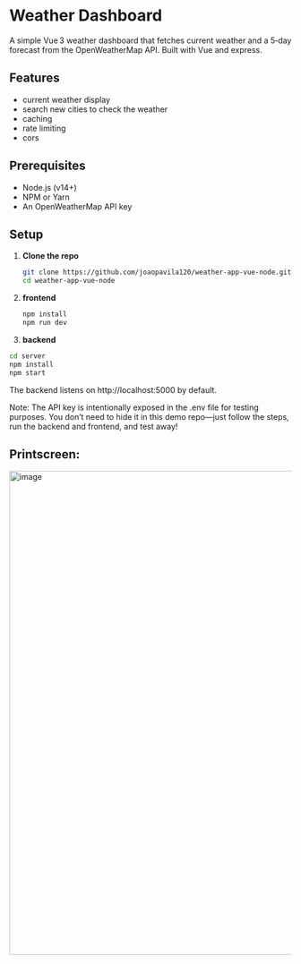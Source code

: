 # Weather Dashboard

A simple Vue 3 weather dashboard that fetches current weather and a 5‑day forecast from the OpenWeatherMap API. Built with Vue and express.

## Features

- current weather display
- search new cities to check the weather
- caching
- rate limiting
- cors
  
## Prerequisites
- Node.js (v14+)
- NPM or Yarn
- An OpenWeatherMap API key

## Setup

1. **Clone the repo**  
   ```bash
   git clone https://github.com/joaopavila120/weather-app-vue-node.git
   cd weather-app-vue-node
   ```

2. **frontend**  
   ```bash
   npm install
   npm run dev
   ```
3. **backend**
```bash
cd server
npm install
npm start
```

The backend listens on http://localhost:5000 by default.


Note: The API key is intentionally exposed in the .env file for testing purposes. You don’t need to hide it in this demo repo—just follow the steps, run the backend and frontend, and test away!

## Printscreen: 
<img width="1295" height="865" alt="image" src="https://github.com/user-attachments/assets/86154b81-f929-4e84-89e5-08f082723d1b" />

